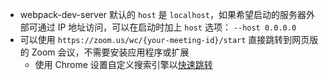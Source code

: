 - webpack-dev-server 默认的 `host` 是 `localhost`，如果希望启动的服务器外部可通过 IP 地址访问，可以在启动时加上 `host` 选项： `--host 0.0.0.0`
- 可以使用 `https://zoom.us/wc/{your-meeting-id}/start` 直接跳转到网页版的 Zoom 会议，不需要安装应用程序或扩展
	- 使用 Chrome 设置自定义搜索引擎以[快速跳转](https://twitter.com/rowan_m/status/1241820202876186627)